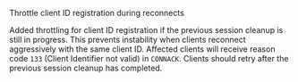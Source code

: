 Throttle client ID registration during reconnects

Added throttling for client ID registration if the previous session cleanup is still in progress.
This prevents instability when clients reconnect aggressively with the same client ID.
Affected clients will receive reason code `133` (Client Identifier not valid) in `CONNACK`.
Clients should retry after the previous session cleanup has completed.
